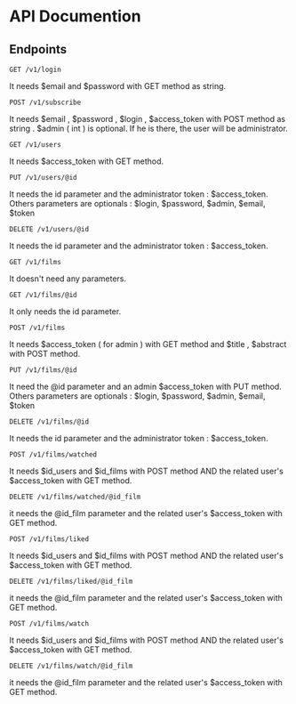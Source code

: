# API Documention

## Endpoints

```
GET /v1/login 
```
It needs $email and $password with GET method as string.

```
POST /v1/subscribe 
```
It needs $email , $password , $login , $access_token with POST method as string . $admin ( int ) is optional. If he is there, the user will be administrator.
```
GET /v1/users 
```
It needs $access_token with GET method.
```
PUT /v1/users/@id 
```
It needs the id parameter and the administrator token : $access_token. Others parameters are optionals : $login, $password, $admin, $email, $token
```
DELETE /v1/users/@id 
```
It needs the id parameter and the administrator token : $access_token.
```
GET /v1/films 
```
It doesn't need any parameters.
```
GET /v1/films/@id 
```
It only needs the id parameter.
```
POST /v1/films 
```
It needs $access_token ( for admin ) with GET method and $title , $abstract with POST method.
```
PUT /v1/films/@id 
```
It need the @id parameter and an admin $access_token with PUT method. Others parameters are optionals : $login, $password, $admin, $email, $token
```
DELETE /v1/films/@id 
```
It needs the id parameter and the administrator token : $access_token.
```
POST /v1/films/watched 
```
It needs $id_users and $id_films with POST method AND the related user's $access_token with GET method.
```
DELETE /v1/films/watched/@id_film 
```
it needs the @id_film parameter and the related user's $access_token with GET method.
```
POST /v1/films/liked 
```
It needs $id_users and $id_films with POST method AND the related user's $access_token with GET method.
```
DELETE /v1/films/liked/@id_film 
```
it needs the @id_film parameter and the related user's $access_token with GET method.
```
POST /v1/films/watch 
```
It needs $id_users and $id_films with POST method AND the related user's $access_token with GET method.
```
DELETE /v1/films/watch/@id_film 
```
it needs the @id_film parameter and the related user's $access_token with GET method.